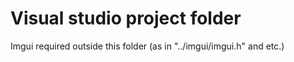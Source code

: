 # Visual studio project folder
Imgui required outside this folder (as in "../imgui/imgui.h" and etc.)

